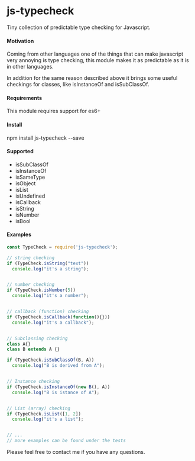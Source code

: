 # js-typecheck
Tiny collection of predictable type checking for Javascript.

#### Motivation
Coming from other languages one of the things that can make javascript very annoying is type checking, this module makes it as predictable as it is in other languages.

In addition for the same reason described above it brings some useful checkings for classes, like isInstanceOf and  isSubClassOf.

#### Requirements
This module requires support for es6+

#### Install
npm install js-typecheck --save

#### Supported

- isSubClassOf
- isInstanceOf
- isSameType
- isObject
- isList
- isUndefined
- isCallback
- isString
- isNumber
- isBool

#### Examples

```javascript
const TypeCheck = require('js-typecheck');

// string checking
if (TypeCheck.isString("text"))
  console.log("it's a string");


// number checking
if (TypeCheck.isNumber(5))
  console.log("it's a number");


// callback (function) checking
if (TypeCheck.isCallback(function(){}))
  console.log("it's a callback");


// Subclassing checking
class A{}
class B extends A {}

if (TypeCheck.isSubClassOf(B, A))
  console.log("B is derived from A");


// Instance checking
if (TypeCheck.isInstanceOf(new B(), A))
  console.log("B is istance of A");


// List (array) checking
if (TypeCheck.isList([1, 2])
  console.log("it's a list");


// ...
// more examples can be found under the tests
```

Please feel free to contact me if you have any questions.
